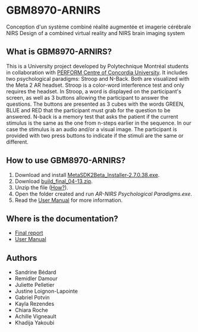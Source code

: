 # GBM8970-ARNIRS
Conception d'un système combiné réalité augmentée et imagerie cérébrale NIRS
Design of a combined virtual reality and NIRS brain imaging system

## What is GBM8970-ARNIRS?
This is a University project developed by Polytechnique Montréal students in collaboration with [PERFORM Centre of Concordia University](https://www.concordia.ca/research/perform.html). It includes two psychological paradigms: Stroop and N-Back. Both are visualized with the Meta 2 AR headset. Stroop is a color-word interference test and only requires the headset. In Stroop, a word is displayed on the participant's screen, as well as 3 buttons allowing the participant to answer the questions. The buttons are presented as 3 cubes with the words GREEN, BLUE and RED that the participant must grab for the question to be answered. N-back is a memory test that asks the patient if the current stimulus is the same as the one from n-steps earlier in the sequence. In our case the stimulus is an audio and/or a visual image. The participant is provided with two press buttons to indicate if the stimuli are the same or different. 

## How to use GBM8970-ARNIRS?
1. Download and install [MetaSDK2Beta_Installer-2.7.0.38.exe](https://s3-us-west-1.amazonaws.com/meta-sdk/MetaSDK2Beta_Installer-2.7.0.38.exe).
2. Download [build_final_04-13.zip](https://github.com/potvingab/GBM8970-ARNIRS/raw/main/build_final_04-13.zip).
3. Unzip the file ([How?](https://support.microsoft.com/en-us/windows/zip-and-unzip-files-8d28fa72-f2f9-712f-67df-f80cf89fd4e5)).
4. Open the folder created and run *AR-NIRS Psychological Paradigms.exe*.
5. Read the [User Manual]() for more information.

## Where is the documentation?
* [Final report](https://github.com/potvingab/GBM8970-ARNIRS/raw/main/Documentation/final_report.pdf)
* [User Manual](https://github.com/potvingab/GBM8970-ARNIRS/raw/main/Documentation/user_manual.pdf)

## Authors
* Sandrine Bédard
* Remidler Damour
* Juliette Pelletier
* Justine Loignon-Lapointe
* Gabriel Potvin
* Kayla Rezendes
* Chiara Roche
* Achille Vigneault
* Khadija Yakoubi

